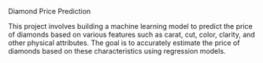 Diamond Price Prediction

This project involves building a machine learning model to predict the price of diamonds based on various features such as carat, cut, color, clarity, and other physical attributes. The goal is to accurately estimate the price of diamonds based on these characteristics using regression models.
